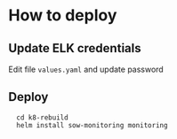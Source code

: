 # How to deploy
## Update ELK credentials
Edit file ```values.yaml``` and update password 
## Deploy
```
  cd k8-rebuild
  helm install sow-monitoring monitoring
```
